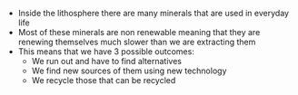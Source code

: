 - Inside the lithosphere there are many minerals that are used in everyday life
- Most of these minerals are non renewable meaning that they are renewing themselves much slower than we are extracting them
- This means that we have 3 possible outcomes:
	- We run out and have to find alternatives
	- We find new sources of them using new technology
	- We recycle those that can be recycled

